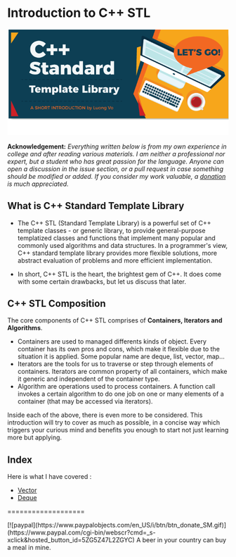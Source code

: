 # Introduction to C++ STL
  
  
![](images/FirstFile.png)  
  

**Acknowledgement:** *Everything written below is from my own experience in college and after reading various materials. I am neither a professional nor expert, but a student who has great passion for the language. Anyone can open a discussion in the issue section, or a pull request in case something should be modified or added. If you consider my work valuable, a [donation](#donation) is much appreciated.*  

## What is C++ Standard Template Library 

* The C++ STL (Standard Template Library) is a powerful set of C++ template classes - or generic library, to provide general-purpose templatized classes and functions that implement many popular and commonly used algorithms and data structures. In a programmer's view, C++ standard template library provides more flexible solutions, more abstract evaluation of problems and more efficient implementation.   

* In short, C++ STL is the heart, the brightest gem of C++. It does come with some certain drawbacks, but let us discuss that later.

## C++ STL Composition

The core components of C++ STL comprises of **Containers, Iterators and Algorithms**.  

* Containers are used to managed differents kinds of object. Every container has its own pros and cons, which make it flexible due to the situation it is applied. Some popular name are deque, list, vector, map...
* Iterators are the tools for us to traverse or step through elements of containers. Iterators are common property of all containers, which make it generic and independent of the container type.
* Algorithm are operations used to process containers. A function call invokes a certain algorithm to do one job on one or many elements of a container (that may be accessed via iterators).  

Inside each of the above, there is even more to be considered. This introduction will try to cover as much as possible, in a concise way which triggers your curious mind and benefits you enough to start not just learning more but applying.  

## Index
Here is what I have covered : 
* [Vector](vector.md)
* [Deque](deque.md)


===================

<div id='donation'/>
[![paypal](https://www.paypalobjects.com/en_US/i/btn/btn_donate_SM.gif)](https://www.paypal.com/cgi-bin/webscr?cmd=_s-xclick&hosted_button_id=5ZG5Z47L2ZGYC)
A beer in your country can buy a meal in mine. 

